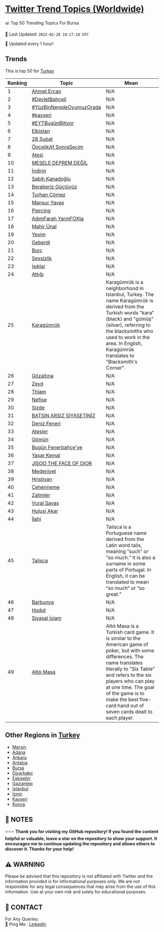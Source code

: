 [Twitter Trend Topics (Worldwide)](https://github.com/ErcinDedeoglu/Twitter-Trend-Topics)
==========


📊 Top 50 Trending Topics For Bursa

📆 Last Updated: `2023-02-28 19:17:10 UTC`

🔧 Updated every 1 hour!


## Trends

This is top 50 for [Turkey](</Turkey>)

| Ranking | Topic | Mean |
| ------- | ------------ | ------------ |
| 1 | [Ahmet Ercan](http://twitter.com/search?q=Ahmet+Ercan) | N/A |
| 2 | [#DevletBahçeli](http://twitter.com/search?q=%23DevletBah%c3%a7eli) | N/A |
| 3 | [#YüzBinNeredeOyumuzOrada](http://twitter.com/search?q=%23Y%c3%bczBinNeredeOyumuzOrada) | N/A |
| 4 | [#kayseri](http://twitter.com/search?q=%23kayseri) | N/A |
| 5 | [#EYTBugünBitiyor](http://twitter.com/search?q=%23EYTBug%c3%bcnBitiyor) | N/A |
| 6 | [Elbistan](http://twitter.com/search?q=Elbistan) | N/A |
| 7 | [28 Şubat](http://twitter.com/search?q=28+%c5%9eubat) | N/A |
| 8 | [ÖncelikAf SonraSeçim](http://twitter.com/search?q=%c3%96ncelikAf+SonraSe%c3%a7im) | N/A |
| 9 | [Ateşi](http://twitter.com/search?q=Ate%c5%9fi) | N/A |
| 10 | [MESELE DEPREM DEĞİL](http://twitter.com/search?q=MESELE+DEPREM+DE%c4%9e%c4%b0L) | N/A |
| 11 | [İndirin](http://twitter.com/search?q=%c4%b0ndirin) | N/A |
| 12 | [Sabih Kanadoğlu](http://twitter.com/search?q=Sabih+Kanado%c4%9flu) | N/A |
| 13 | [Beraberiz Güçlüyüz](http://twitter.com/search?q=Beraberiz+G%c3%bc%c3%a7l%c3%bcy%c3%bcz) | N/A |
| 14 | [Turhan Çömez](http://twitter.com/search?q=Turhan+%c3%87%c3%b6mez) | N/A |
| 15 | [Mansur Yavaş](http://twitter.com/search?q=Mansur+Yava%c5%9f) | N/A |
| 16 | [Piercing](http://twitter.com/search?q=Piercing) | N/A |
| 17 | [AdımFarah YarınFOXta](http://twitter.com/search?q=Ad%c4%b1mFarah+Yar%c4%b1nFOXta) | N/A |
| 18 | [Mahir Ünal](http://twitter.com/search?q=Mahir+%c3%9cnal) | N/A |
| 19 | [Yeşim](http://twitter.com/search?q=Ye%c5%9fim) | N/A |
| 20 | [Geberdi](http://twitter.com/search?q=Geberdi) | N/A |
| 21 | [Burç](http://twitter.com/search?q=Bur%c3%a7) | N/A |
| 22 | [Sessizlik](http://twitter.com/search?q=Sessizlik) | N/A |
| 23 | [Işıklar](http://twitter.com/search?q=I%c5%9f%c4%b1klar) | N/A |
| 24 | [Attığı](http://twitter.com/search?q=Att%c4%b1%c4%9f%c4%b1) | N/A |
| 25 | [Karagümrük](http://twitter.com/search?q=Karag%c3%bcmr%c3%bck) | Karagümrük is a neighborhood in Istanbul, Turkey. The name Karagümrük is derived from the Turkish words "kara" (black) and "gümüş" (silver), referring to the blacksmiths who used to work in the area. In English, Karagümrük translates to "Blacksmith's Corner". |
| 26 | [Gözaltına](http://twitter.com/search?q=G%c3%b6zalt%c4%b1na) | N/A |
| 27 | [Zeyd](http://twitter.com/search?q=Zeyd) | N/A |
| 28 | [Thiam](http://twitter.com/search?q=Thiam) | N/A |
| 29 | [Nefise](http://twitter.com/search?q=Nefise) | N/A |
| 30 | [Sizde](http://twitter.com/search?q=Sizde) | N/A |
| 31 | [BATSIN ARSIZ SİYASETİNİZ](http://twitter.com/search?q=BATSIN+ARSIZ+S%c4%b0YASET%c4%b0N%c4%b0Z) | N/A |
| 32 | [Deniz Feneri](http://twitter.com/search?q=Deniz+Feneri) | N/A |
| 33 | [Ateşler](http://twitter.com/search?q=Ate%c5%9fler) | N/A |
| 34 | [Gömün](http://twitter.com/search?q=G%c3%b6m%c3%bcn) | N/A |
| 35 | [Bugün Fenerbahçe'ye](http://twitter.com/search?q=Bug%c3%bcn+Fenerbah%c3%a7e%27ye) | N/A |
| 36 | [Yaşar Kemal](http://twitter.com/search?q=Ya%c5%9far+Kemal) | N/A |
| 37 | [JISOO THE FACE OF DIOR](http://twitter.com/search?q=JISOO+THE+FACE+OF+DIOR) | N/A |
| 38 | [Medeniyet](http://twitter.com/search?q=Medeniyet) | N/A |
| 39 | [Hristiyan](http://twitter.com/search?q=Hristiyan) | N/A |
| 40 | [Cehenneme](http://twitter.com/search?q=Cehenneme) | N/A |
| 41 | [Zalimler](http://twitter.com/search?q=Zalimler) | N/A |
| 42 | [Vural Savaş](http://twitter.com/search?q=Vural+Sava%c5%9f) | N/A |
| 43 | [Hulusi Akar](http://twitter.com/search?q=Hulusi+Akar) | N/A |
| 44 | [İlahi](http://twitter.com/search?q=%c4%b0lahi) | N/A |
| 45 | [Talisca](http://twitter.com/search?q=Talisca) | Talisca is a Portuguese name derived from the Latin word talis, meaning “such” or “so much.” It is also a surname in some parts of Portugal. In English, it can be translated to mean “so much” or “so great.” |
| 46 | [Barbunya](http://twitter.com/search?q=Barbunya) | N/A |
| 47 | [Hudut](http://twitter.com/search?q=Hudut) | N/A |
| 48 | [Siyasal İslam](http://twitter.com/search?q=Siyasal+%c4%b0slam) | N/A |
| 49 | [Altılı Masa](http://twitter.com/search?q=Alt%c4%b1l%c4%b1+Masa) | Altılı Masa is a Turkish card game. It is similar to the American game of poker, but with some differences. The name translates literally to "Six Table" and refers to the six players who can play at one time. The goal of the game is to make the best five-card hand out of seven cards dealt to each player. |



## Other Regions in [Turkey](</Turkey>)

* [Mersin](</Turkey/Mersin.md>)
* [Adana](</Turkey/Adana.md>)
* [Ankara](</Turkey/Ankara.md>)
* [Antalya](</Turkey/Antalya.md>)
* [Bursa](</Turkey/Bursa.md>)
* [Diyarbakır](</Turkey/Diyarbakır.md>)
* [Eskişehir](</Turkey/Eskişehir.md>)
* [Gaziantep](</Turkey/Gaziantep.md>)
* [Istanbul](</Turkey/Istanbul.md>)
* [Izmir](</Turkey/Izmir.md>)
* [Kayseri](</Turkey/Kayseri.md>)
* [Konya](</Turkey/Konya.md>)



## 📝 NOTES

⭐⭐⭐ **Thank you for visiting my GitHub repository! If you found the content helpful or valuable, leave a star on the repository to show your support. It encourages me to continue updating the repository and allows others to discover it. Thanks for your help!**


## ⚠️ WARNING

Please be advised that this repository is not affiliated with Twitter and the information provided is for informational purposes only. We are not responsible for any legal consequences that may arise from the use of this information. Use at your own risk and solely for educational purposes.


## 📨 CONTACT

 For Any Queries:  
            🏓 Ping Me : [LinkedIn](https://www.linkedin.com/in/ercindedeoglu/)
